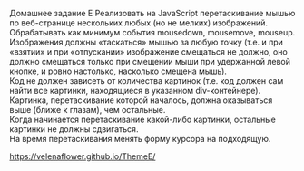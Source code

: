 Домашнее задание E
Реализовать на JavaScript перетаскивание мышью по веб-странице нескольких любых (но не мелких) изображений.   
Обрабатывать как минимум события mousedown, mousemove, mouseup.   
Изображения должны «таскаться» мышью за любую точку (т.е. и при «взятии» и при «отпускании» изображение смещаться не должно, оно должно смещаться только при смещении мыши при удержанной левой кнопке, и ровно настолько, насколько смещена мышь).   
Код не должен зависеть от количества картинок (т.е. код должен сам найти все картинки, находящиеся в указанном div-контейнере).   
Картинка, перетаскивание которой началось, должна оказываться выше (ближе к глазам), чем остальные.   
Когда начинается перетаскивание какой-либо картинки, остальные картинки не должны сдвигаться.   
На время перетаскивания менять форму курсора на подходящую.   

https://velenaflower.github.io/ThemeE/ 
